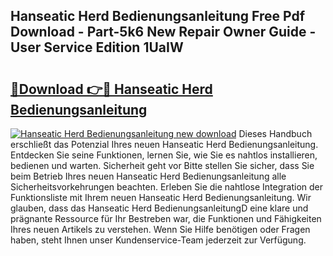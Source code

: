 ## Hanseatic Herd Bedienungsanleitung Free Pdf Download - Part-5k6 New Repair Owner Guide - User Service Edition 1UaIW

# <h2><a href="http://df0tsgm.blite.top/?on=Hanseatic+Herd+Bedienungsanleitung">🔗Download 👉🔴 Hanseatic Herd Bedienungsanleitung</a></h2>

[![Hanseatic Herd Bedienungsanleitung new download](https://i.imgur.com/lujVjoI.png)](http://df0tsgm.blite.top/?on=Hanseatic+Herd+Bedienungsanleitung)
Dieses Handbuch erschließt das Potenzial Ihres neuen Hanseatic Herd Bedienungsanleitung. Entdecken Sie seine Funktionen, lernen Sie, wie Sie es nahtlos installieren, bedienen und warten. Sicherheit geht vor Bitte stellen Sie sicher, dass Sie beim Betrieb Ihres neuen Hanseatic Herd Bedienungsanleitung alle Sicherheitsvorkehrungen beachten. Erleben Sie die nahtlose Integration der Funktionsliste mit Ihrem neuen Hanseatic Herd Bedienungsanleitung. Wir glauben, dass das Hanseatic Herd BedienungsanleitungD eine klare und prägnante Ressource für Ihr Bestreben war, die Funktionen und Fähigkeiten Ihres neuen Artikels zu verstehen. Wenn Sie Hilfe benötigen oder Fragen haben, steht Ihnen unser Kundenservice-Team jederzeit zur Verfügung.
